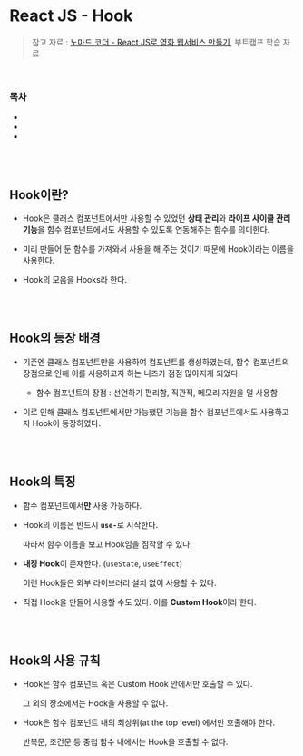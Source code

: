 # React JS - Hook

> 참고 자료 : <a href="https://nomadcoders.co/react-for-beginners">노마드 코더 - React JS로 영화 웹서비스 만들기</a>, 부트캠프 학습 자료

<br/>

### 목차

- <a href=""></a>
- <a href=""></a>
- <a href=""></a>

<br/><br/>

## Hook이란?

- Hook은 클래스 컴포넌트에서만 사용할 수 있었던 <strong>상태 관리</strong>와 <strong>라이프 사이클 관리 기능</strong>을 함수 컴포넌트에서도 사용할 수 있도록 연동해주는 함수를 의미한다.

- 미리 만들어 둔 함수를 가져와서 사용을 해 주는 것이기 때문에 Hook이라는 이름을 사용한다.

- Hook의 모음을 Hooks라 한다.

<br/><br/>

## Hook의 등장 배경

- 기존엔 클래스 컴포넌트만을 사용하여 컴포넌트를 생성하였는데, 함수 컴포넌트의 장점으로 인해 이를 사용하고자 하는 니즈가 점점 많아지게 되었다.

  - 함수 컴포넌트의 장점 : 선언하기 편리함, 직관적, 메모리 자원을 덜 사용함

- 이로 인해 클래스 컴포넌트에서만 가능했던 기능을 함수 컴포넌트에서도 사용하고자 Hook이 등장하였다.

<br/><br/>

## Hook의 특징

- 함수 컴포넌트에서<strong>만</strong> 사용 가능하다.

- Hook의 이름은 반드시 <strong><code>use-</code></strong>로 시작한다.

  따라서 함수 이름을 보고 Hook임을 짐작할 수 있다.

- <strong>내장 Hook</strong>이 존재한다. (<code>useState</code>, <code>useEffect</code>)

  이런 Hook들은 외부 라이브러리 설치 없이 사용할 수 있다.

- 직접 Hook을 만들어 사용할 수도 있다. 이를 <strong>Custom Hook</strong>이라 한다.

<br/><br/>

## Hook의 사용 규칙

- Hook은 함수 컴포넌트 혹은 Custom Hook 안에서만 호출할 수 있다.

  그 외의 장소에서는 Hook을 사용할 수 없다.

- Hook은 함수 컴포넌트 내의 최상위(at the top level) 에서만 호출해야 한다.

  반복문, 조건문 등 중첩 함수 내에서는 Hook을 호출할 수 없다.
